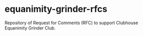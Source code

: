 # equanimity-grinder-rfcs
Repository of Request for Comments (RFC) to support Clubhouse Equanimity Grinder Club.
